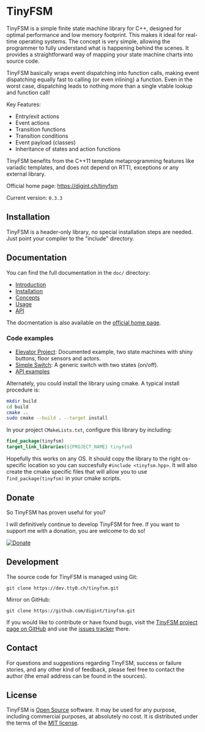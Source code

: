 TinyFSM
=======

TinyFSM is a simple finite state machine library for C++, designed for
optimal performance and low memory footprint. This makes it ideal for
real-time operating systems. The concept is very simple, allowing the
programmer to fully understand what is happening behind the scenes. It
provides a straightforward way of mapping your state machine charts
into source code.

TinyFSM basically wraps event dispatching into function calls, making
event dispatching equally fast to calling (or even inlining) a
function. Even in the worst case, dispatching leads to nothing more
than a single vtable lookup and function call!

Key Features:

 - Entry/exit actions
 - Event actions
 - Transition functions
 - Transition conditions
 - Event payload (classes)
 - Inheritance of states and action functions

TinyFSM benefits from the C++11 template metaprogramming features like
variadic templates, and does not depend on RTTI, exceptions or any
external library.


Official home page: <https://digint.ch/tinyfsm>

Current version: `0.3.3`


Installation
------------

TinyFSM is a header-only library, no special installation steps are
needed. Just point your compiler to the "include" directory.


Documentation
-------------

You can find the full documentation in the `doc/` directory:

 - [Introduction](/doc/10-Introduction.md)
 - [Installation](/doc/20-Installation.md)
 - [Concepts](/doc/30-Concepts.md)
 - [Usage](/doc/40-Usage.md)
 - [API](/doc/50-API.md)

The docmentation is also available on the [official home
page](https://digint.ch/tinyfsm/doc/introduction.html).


### Code examples

 - [Elevator Project]: Documented example, two state machines with
   shiny buttons, floor sensors and actors.
 - [Simple Switch]: A generic switch with two states (on/off).
 - [API examples]

  [Elevator Project]: /examples/elevator/
  [Simple Switch]:    /examples/api/simple_switch.cpp
  [API Examples]:     /examples/api/

Alternately, you could install the library using cmake. A typical install procedure is:
```bash
mkdir build
cd build
cmake ..
sudo cmake --build . --target install
```

In your project `CMakeLists.txt`, configure this library by including:
```cmake
find_package(tinyfsm)
target_link_libraries(${PROJECT_NAME} tinyfsm)
```

Hopefully this works on any OS. It should copy the library to the right os-specific location so you can succesfully `#include <tinyfsm.hpp>`. It will also create the cmake specific files that will allow you to use `find_package(tinyfsm)` in your cmake scripts.


Donate
------

So TinyFSM has proven useful for you?

I will definitively continue to develop TinyFSM for free. If you want
to support me with a donation, you are welcome to do so!

[![Donate](https://img.shields.io/badge/Donate-PayPal-green.svg)](https://www.paypal.com/cgi-bin/webscr?cmd=_s-xclick&hosted_button_id=QZQE9HY6QHDHS)


Development
-----------

The source code for TinyFSM is managed using Git:

    git clone https://dev.tty0.ch/tinyfsm.git

Mirror on GitHub:

    git clone https://github.com/digint/tinyfsm.git

If you would like to contribute or have found bugs, visit the [TinyFSM
project page on GitHub] and use the [issues tracker] there.

  [TinyFSM project page on GitHub]: http://github.com/digint/tinyfsm
  [issues tracker]: http://github.com/digint/tinyfsm/issues


Contact
-------

For questions and suggestions regarding TinyFSM, success or failure
stories, and any other kind of feedback, please feel free to contact
the author (the email address can be found in the sources).


License
-------

TinyFSM is [Open Source] software. It may be used for any purpose,
including commercial purposes, at absolutely no cost. It is
distributed under the terms of the [MIT license].

  [Open Source]: http://www.opensource.org/docs/definition.html
  [MIT license]: http://www.opensource.org/licenses/mit-license.html
